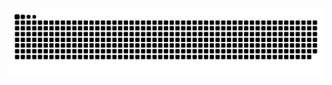 <img alt="github contribution grid snake animation" src="https://raw.githubusercontent.com/Luasqk/Luasqk/output/snake-dark.svg">
